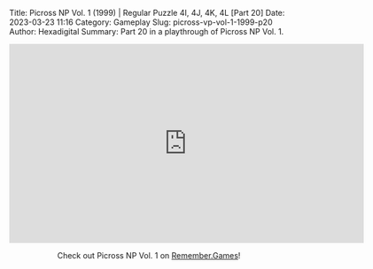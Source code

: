Title: Picross NP Vol. 1 (1999) | Regular Puzzle 4I, 4J, 4K, 4L [Part 20]
Date: 2023-03-23 11:16
Category: Gameplay
Slug: picross-vp-vol-1-1999-p20
Author: Hexadigital
Summary: Part 20 in a playthrough of Picross NP Vol. 1.

<center><iframe src="https://www.youtube.com/embed/djiMs9Zfjqw?feature=oembed" allow="accelerometer; autoplay; encrypted-media; gyroscope; picture-in-picture" width="640" height="360" frameborder="0"></iframe>

Check out Picross NP Vol. 1 on [Remember.Games](https://remember.games/game/6791/picross-np-vol-1/)!</center>
